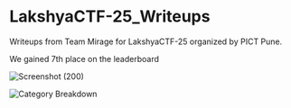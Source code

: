 # LakshyaCTF-25_Writeups
Writeups from Team Mirage for LakshyaCTF-25 organized by PICT Pune.

We gained 7th place on the leaderboard

![Screenshot (200)](https://github.com/user-attachments/assets/4eb5150a-d114-4546-a57d-d11b39368194)

![Category Breakdown](https://github.com/user-attachments/assets/37753ef1-d17b-4019-89cd-c25b49921983)
